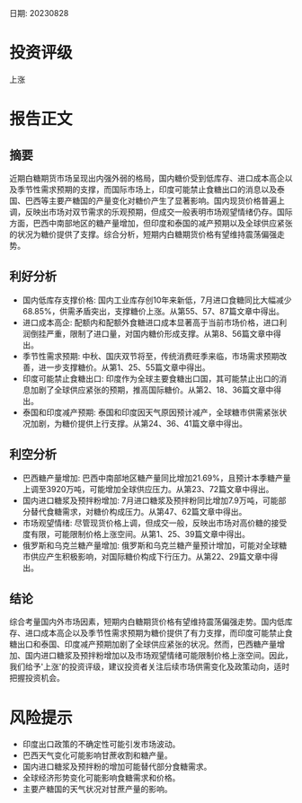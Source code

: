 
日期: 20230828

# 投资评级

上涨

# 报告正文

## 摘要

近期白糖期货市场呈现出内强外弱的格局，国内糖价受到低库存、进口成本高企以及季节性需求预期的支撑，而国际市场上，印度可能禁止食糖出口的消息以及泰国、巴西等主要产糖国的产量变化对糖价产生了显著影响。国内现货价格普遍上调，反映出市场对双节需求的乐观预期，但成交一般表明市场观望情绪仍存。国际方面，巴西中南部地区的糖产量增加，但印度和泰国的减产预期以及全球供应紧张的状况为糖价提供了支撑。综合分析，短期内白糖期货价格有望维持震荡偏强走势。

## 利好分析

* 国内低库存支撑价格: 国内工业库存创10年来新低，7月进口食糖同比大幅减少68.85%，供需矛盾突出，支撑糖价上涨。从第55、57、87篇文章中得出。
* 进口成本高企: 配额内和配额外食糖进口成本显著高于当前市场价格，进口利润倒挂严重，限制了进口量，对国内糖价形成支撑。从第8、56篇文章中得出。
* 季节性需求预期: 中秋、国庆双节将至，传统消费旺季来临，市场需求预期改善，进一步支撑糖价。从第1、25、55篇文章中得出。
* 印度可能禁止食糖出口: 印度作为全球主要食糖出口国，其可能禁止出口的消息加剧了全球供应紧张的预期，推高国际糖价。从第2、18、36篇文章中得出。
* 泰国和印度减产预期: 泰国和印度因天气原因预计减产，全球糖市供需紧张状况加剧，为糖价提供上行支撑。从第24、36、41篇文章中得出。

## 利空分析

* 巴西糖产量增加: 巴西中南部地区糖产量同比增加21.69%，且预计本季糖产量上调至3920万吨，可能增加全球供应压力。从第23、72篇文章中得出。
* 国内进口糖浆及预拌粉增加: 7月进口糖浆及预拌粉同比增加7.9万吨，可能部分替代食糖需求，对糖价构成压力。从第47、62篇文章中得出。
* 市场观望情绪: 尽管现货价格上调，但成交一般，反映出市场对高价糖的接受度有限，可能限制价格上涨空间。从第1、25、39篇文章中得出。
* 俄罗斯和乌克兰糖产量增加: 俄罗斯和乌克兰糖产量预计增加，可能对全球糖市供应产生积极影响，对国际糖价构成下行压力。从第22、29篇文章中得出。

## 结论

综合考量国内外市场因素，短期内白糖期货价格有望维持震荡偏强走势。国内低库存、进口成本高企以及季节性需求预期为糖价提供了有力支撑，而印度可能禁止食糖出口和泰国、印度减产预期加剧了全球供应紧张的状况。然而，巴西糖产量增加、国内进口糖浆及预拌粉增加以及市场观望情绪可能限制价格上涨空间。因此，我们给予'上涨'的投资评级，建议投资者关注后续市场供需变化及政策动向，适时把握投资机会。

# 风险提示

* 印度出口政策的不确定性可能引发市场波动。
* 巴西天气变化可能影响甘蔗收割和糖产量。
* 国内进口糖浆及预拌粉的增加可能替代部分食糖需求。
* 全球经济形势变化可能影响食糖需求和价格。
* 主要产糖国的天气状况对甘蔗产量的影响。
